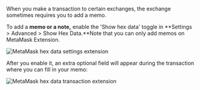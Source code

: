 When you make a transaction to certain exchanges, the exchange sometimes requires you to add a memo.


To add a **memo or a note,** enable the 'Show hex data' toggle in **Settings > Advanced > Show Hex Data.**Note that you can only add memos on MetaMask Extension.


![MetaMask hex data settings extension](https://support.metamask.io/hc/article_attachments/17211559703579)


  
After you enable it, an extra optional field will appear during the transaction where you can fill in your memo:


![MetaMask hex data transaction extension](https://support.metamask.io/hc/article_attachments/17211559705115)


